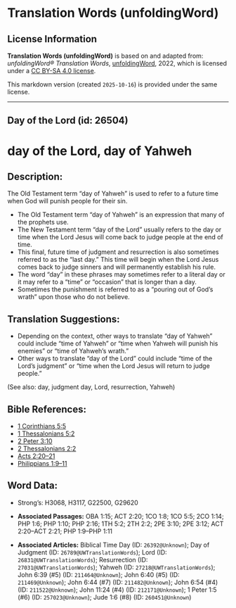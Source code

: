 # Translation Words (unfoldingWord)

## License Information

**Translation Words (unfoldingWord)** is based on and adapted from: _unfoldingWord® Translation Words_, [unfoldingWord](https://unfoldingword.org/utw), 2022, which is licensed under a [CC BY-SA 4.0 license](https://creativecommons.org/licenses/by-sa/4.0/legalcode.en).

This markdown version (created `2025-10-16`) is provided under the same license.



--------------------------------

## Day of the Lord (id: 26504)

day of the Lord, day of Yahweh
==============================

Description:
------------

The Old Testament term “day of Yahweh” is used to refer to a future time when God will punish people for their sin.

* The Old Testament term “day of Yahweh” is an expression that many of the prophets use.
* The New Testament term “day of the Lord” usually refers to the day or time when the Lord Jesus will come back to judge people at the end of time.
* This final, future time of judgment and resurrection is also sometimes referred to as the “last day.” This time will begin when the Lord Jesus comes back to judge sinners and will permanently establish his rule.
* The word “day” in these phrases may sometimes refer to a literal day or it may refer to a “time” or “occasion” that is longer than a day.
* Sometimes the punishment is referred to as a “pouring out of God’s wrath” upon those who do not believe.

Translation Suggestions:
------------------------

* Depending on the context, other ways to translate “day of Yahweh” could include “time of Yahweh” or “time when Yahweh will punish his enemies” or “time of Yahweh’s wrath.”
* Other ways to translate “day of the Lord” could include “time of the Lord’s judgment” or “time when the Lord Jesus will return to judge people.”

(See also: day, judgment day, Lord, resurrection, Yahweh)

Bible References:
-----------------

* [1 Corinthians 5:5](https://ref.ly/1Cor5:5)
* [1 Thessalonians 5:2](https://ref.ly/1Thess5:2)
* [2 Peter 3:10](https://ref.ly/2Pet3:10)
* [2 Thessalonians 2:2](https://ref.ly/2Thess2:2)
* [Acts 2:20–21](https://ref.ly/Acts2:20-Acts2:21)
* [Philippians 1:9–11](https://ref.ly/Phil1:9-Phil1:11)

Word Data:
----------

* Strong’s: H3068, H3117, G22500, G29620

* **Associated Passages:** OBA 1:15; ACT 2:20; 1CO 1:8; 1CO 5:5; 2CO 1:14; PHP 1:6; PHP 1:10; PHP 2:16; 1TH 5:2; 2TH 2:2; 2PE 3:10; 2PE 3:12; ACT 2:20–ACT 2:21; PHP 1:9–PHP 1:11
* **Associated Articles:** Biblical Time Day (ID: `26392@Unknown`); Day of Judgment (ID: `26789@UWTranslationWords`); Lord (ID: `26831@UWTranslationWords`); Resurrection (ID: `27031@UWTranslationWords`); Yahweh (ID: `27218@UWTranslationWords`); John 6:39 (#5) (ID: `211464@Unknown`); John 6:40 (#5) (ID: `211469@Unknown`); John 6:44 (#7) (ID: `211482@Unknown`); John 6:54 (#4) (ID: `211522@Unknown`); John 11:24 (#4) (ID: `212171@Unknown`); 1 Peter 1:5 (#6) (ID: `257023@Unknown`); Jude 1:6 (#8) (ID: `260451@Unknown`)

